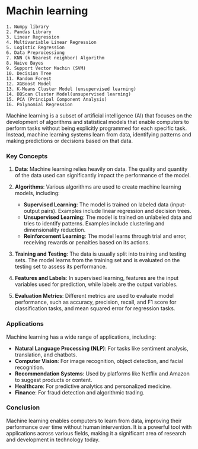 # Machin learning

    1. Numpy library 
    2. Pandas Library 
    3. Linear Regression
    4. Multivariable Linear Regression
    5. Logistic Regression
    6. Data Preprocessiong 
    7. KNN (k Nearest neighbor) Algorithm
    8. Naive Bayes
    9. Support Vector Machin (SVM)
    10. Decision Tree 
    11. Random Forest 
    12. XGBoost Model
    13. K-Means Cluster Model (unsupervised learning)
    14. DBScan Cluster Model(unsupervised learning)
    15. PCA (Principal Component Analysis)
    16. Polynomial Regression

Machine learning is a subset of artificial intelligence (AI) that focuses on the development of algorithms and statistical models that enable computers to perform tasks without being explicitly programmed for each specific task. Instead, machine learning systems learn from data, identifying patterns and making predictions or decisions based on that data.

### Key Concepts

1. **Data**: Machine learning relies heavily on data. The quality and quantity of the data used can significantly impact the performance of the model.

2. **Algorithms**: Various algorithms are used to create machine learning models, including:
   - **Supervised Learning**: The model is trained on labeled data (input-output pairs). Examples include linear regression and decision trees.
   - **Unsupervised Learning**: The model is trained on unlabeled data and tries to identify patterns. Examples include clustering and dimensionality reduction.
   - **Reinforcement Learning**: The model learns through trial and error, receiving rewards or penalties based on its actions.

3. **Training and Testing**: The data is usually split into training and testing sets. The model learns from the training set and is evaluated on the testing set to assess its performance.

4. **Features and Labels**: In supervised learning, features are the input variables used for prediction, while labels are the output variables.

5. **Evaluation Metrics**: Different metrics are used to evaluate model performance, such as accuracy, precision, recall, and F1 score for classification tasks, and mean squared error for regression tasks.

### Applications
Machine learning has a wide range of applications, including:
- **Natural Language Processing (NLP)**: For tasks like sentiment analysis, translation, and chatbots.
- **Computer Vision**: For image recognition, object detection, and facial recognition.
- **Recommendation Systems**: Used by platforms like Netflix and Amazon to suggest products or content.
- **Healthcare**: For predictive analytics and personalized medicine.
- **Finance**: For fraud detection and algorithmic trading.

### Conclusion
Machine learning enables computers to learn from data, improving their performance over time without human intervention. It is a powerful tool with applications across various fields, making it a significant area of research and development in technology today. 